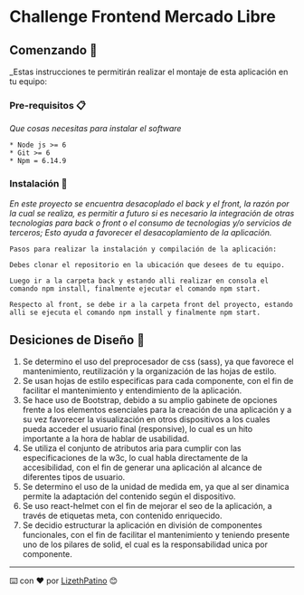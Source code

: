 # Challenge Frontend Mercado Libre


## Comenzando 🚀

_Estas instrucciones te permitirán realizar el montaje de esta aplicación en tu equipo:


### Pre-requisitos 📋

_Que cosas necesitas para instalar el software_

```
* Node js >= 6
* Git >= 6
* Npm = 6.14.9

```

### Instalación 🔧

_En este proyecto se encuentra desacoplado el back y el front, la razón por la cual se realiza, es permitir a futuro si es necesario la integración de otras tecnologias para back o front o el consumo de tecnologias y/o servicios de terceros; Esto ayuda a favorecer el desacoplamiento de la aplicación._



```
Pasos para realizar la instalación y compilación de la aplicación:

Debes clonar el repositorio en la ubicación que desees de tu equipo.

Luego ir a la carpeta back y estando alli realizar en consola el comando npm install, finalmente ejecutar el comando npm start.

Respecto al front, se debe ir a la carpeta front del proyecto, estando alli se ejecuta el comando npm install y finalmente npm start.

```

## Desiciones de Diseño 📖

1. Se determino el uso del preprocesador de css (sass), ya que favorece el mantenimiento, reutilización y la organización de las hojas de estilo.
2. Se usan hojas de estilo especificas para cada componente, con el fin de facilitar el mantenimiento y entendimiento de la aplicación.
3. Se hace uso de Bootstrap, debido a su amplio gabinete de opciones frente a los elementos esenciales para la creación de una aplicación y a su vez favorecer la visualización en otros dispositivos a los cuales pueda acceder el usuario final (responsive), lo cual es un hito importante a la hora de hablar de usabilidad.
4. Se utiliza el conjunto de atributos aria para cumplir con las especificaciones de la w3c, lo cual habla directamente de la accesibilidad, con el fin de generar una aplicación al alcance de diferentes tipos de usuario.
5. Se determino el uso de la unidad de medida em, ya que al ser dinamica permite la adaptación del contenido según el dispositivo.
6. Se uso react-helmet con el fin de mejorar el seo de la aplicación, a través de etiquetas meta, con contenido enriquecido.
7. Se decidio estructurar la aplicación en división de componentes funcionales, con el fin de facilitar el mantenimiento y teniendo presente uno de los pilares de solid, el cual es la responsabilidad unica por componente.



---
⌨️ con ❤️ por [LizethPatino](https://github.com/LizethPatino) 😊
